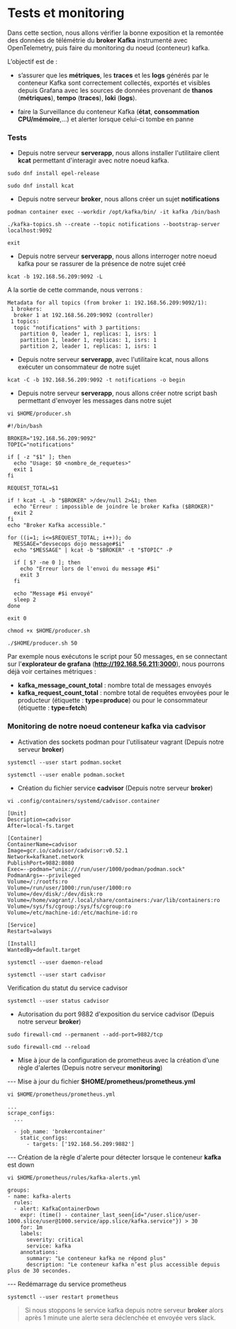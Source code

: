 # Tests et monitoring

Dans cette section, nous allons vérifier la bonne exposition et la remontée des données de télémétrie du **broker Kafka** instrumenté avec OpenTelemetry, puis faire du monitoring du noeud (conteneur) kafka. 

L’objectif est de : 

- s’assurer que les **métriques**, les **traces** et les **logs** générés par le conteneur Kafka sont correctement collectés, exportés et visibles depuis Grafana avec les sources de données provenant de **thanos** (**métriques**), **tempo** (**traces**), **loki** (**logs**).

- faire la Surveillance du conteneur Kafka (**état**, **consommation CPU/mémoire**,...) et alerter lorsque celui-ci tombe en panne

### Tests

- Depuis notre serveur **serverapp**, nous allons installer l'utilitaire client **kcat** permettant d'interagir avec notre noeud kafka.

```
sudo dnf install epel-release
```

```
sudo dnf install kcat
```

- Depuis notre serveur **broker**, nous allons créer un sujet **notifications**

```
podman container exec --workdir /opt/kafka/bin/ -it kafka /bin/bash
```

```
./kafka-topics.sh --create --topic notifications --bootstrap-server localhost:9092

exit
```

- Depuis notre serveur **serverapp**, nous allons interroger notre noeud kafka pour se rassurer de la présence de notre sujet créé

```
kcat -b 192.168.56.209:9092 -L
```

A la sortie de cette commande, nous verrons :

```
Metadata for all topics (from broker 1: 192.168.56.209:9092/1):
 1 brokers:
  broker 1 at 192.168.56.209:9092 (controller)
 1 topics:
  topic "notifications" with 3 partitions:
    partition 0, leader 1, replicas: 1, isrs: 1
    partition 1, leader 1, replicas: 1, isrs: 1
    partition 2, leader 1, replicas: 1, isrs: 1
```

- Depuis notre serveur **serverapp**, avec l'utilitaire kcat, nous allons exécuter un consommateur de notre sujet

```
kcat -C -b 192.168.56.209:9092 -t notifications -o begin
```

- Depuis notre serveur **serverapp**, nous allons créer notre script bash permettant d'envoyer les messages dans notre sujet

```
vi $HOME/producer.sh
```

```
#!/bin/bash

BROKER="192.168.56.209:9092"
TOPIC="notifications"

if [ -z "$1" ]; then
  echo "Usage: $0 <nombre_de_requetes>"
  exit 1
fi

REQUEST_TOTAL=$1

if ! kcat -L -b "$BROKER" >/dev/null 2>&1; then
  echo "Erreur : impossible de joindre le broker Kafka ($BROKER)"
  exit 2
fi
echo "Broker Kafka accessible."

for ((i=1; i<=$REQUEST_TOTAL; i++)); do
  MESSAGE="devsecops dojo message#$i"
  echo "$MESSAGE" | kcat -b "$BROKER" -t "$TOPIC" -P

  if [ $? -ne 0 ]; then
    echo "Erreur lors de l'envoi du message #$i"
    exit 3
  fi

  echo "Message #$i envoyé"
  sleep 2
done

exit 0
```

```
chmod +x $HOME/producer.sh
```

```
./$HOME/producer.sh 50
```

Par exemple nous exécutons le script pour 50 messages, en se connectant sur l'**explorateur de grafana** (**http://192.168.56.211:3000**), nous pourrons déjà voir certaines métriques : 

- **kafka_message_count_total** : nombre total de messages envoyés
- **kafka_request_count_total** : nombre total de requêtes envoyées pour le producteur (étiquette : **type=produce**) ou pour le consommateur (étiquette : **type=fetch**)


### Monitoring de notre noeud conteneur kafka via cadvisor

- Activation des sockets podman pour l'utilisateur vagrant (Depuis notre serveur **broker**)

```
systemctl --user start podman.socket

systemctl --user enable podman.socket
```

- Création du fichier service **cadvisor** (Depuis notre serveur **broker**)

```
vi .config/containers/systemd/cadvisor.container
```

```
[Unit]
Description=cadvisor
After=local-fs.target

[Container]
ContainerName=cadvisor
Image=gcr.io/cadvisor/cadvisor:v0.52.1
Network=kafkanet.network
PublishPort=9882:8080
Exec=--podman="unix:///run/user/1000/podman/podman.sock"
PodmanArgs=--privileged
Volume=/:/rootfs:ro
Volume=/run/user/1000:/run/user/1000:ro
Volume=/dev/disk/:/dev/disk:ro
Volume=/home/vagrant/.local/share/containers:/var/lib/containers:ro
Volume=/sys/fs/cgroup:/sys/fs/cgroup:ro
Volume=/etc/machine-id:/etc/machine-id:ro

[Service]
Restart=always

[Install]
WantedBy=default.target
```

```
systemctl --user daemon-reload
```

```
systemctl --user start cadvisor
```

Verification du statut du service cadvisor

```
systemctl --user status cadvisor
```

- Autorisation du port 9882 d'exposition du service cadvisor (Depuis notre serveur **broker**)

```
sudo firewall-cmd --permanent --add-port=9882/tcp

sudo firewall-cmd --reload
```

- Mise à jour de la configuration de prometheus avec la création d'une règle d'alertes (Depuis notre serveur **monitoring**)

--- Mise à jour du fichier **$HOME/prometheus/prometheus.yml**

```
vi $HOME/prometheus/prometheus.yml
```

```
...
scrape_configs:
  ...

  - job_name: 'brokercontainer'
    static_configs:
      - targets: ['192.168.56.209:9882']
```

--- Création de la règle d'alerte pour détecter lorsque le conteneur **kafka** est down

```
vi $HOME/prometheus/rules/kafka-alerts.yml
```

```
groups:
- name: kafka-alerts
  rules:
  - alert: KafkaContainerDown
    expr: (time() - container_last_seen{id="/user.slice/user-1000.slice/user@1000.service/app.slice/kafka.service"}) > 30
    for: 1m
    labels:
      severity: critical
      service: kafka
    annotations:
      summary: "Le conteneur kafka ne répond plus"
      description: "Le conteneur kafka n’est plus accessible depuis plus de 30 secondes.

```

--- Redémarrage du service prometheus

```
systemctl --user restart prometheus
```

> Si nous stoppons le service kafka depuis notre serveur **broker** alors après 1 minute une alerte sera déclenchée et envoyée vers slack.